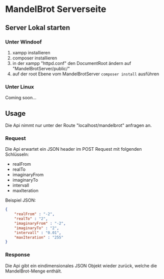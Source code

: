 # MandelBrot Serverseite
## Server Lokal starten
### Unter Windoof
1. xampp installieren
2. composer installieren
3. in der xampp "httpd.conf" den DocumentRoot ändern auf "MandelBrotServer/public/"
4. auf der root Ebene vom MandelBrotServer ```composer install``` ausführen
### Unter Linux
Coming soon...
## Usage
Die Api nimmt nur unter der Route "localhost/mandelbrot" anfragen an.

### Request
Die Api erwartet ein JSON header im POST Request mit folgenden Schlüsseln:
* realFrom
* realTo
* imaginaryFrom
* imaginaryTo
* intervall
* maxIteration

Beispiel JSON: 
```json
{
    "realFrom" : "-2",
    "realTo" : "2",
    "imaginaryFrom" : "-2",
    "imaginaryTo" : "2",
    "intervall" : "0.01",
    "maxIteration" : "255"
}
```

### Response
Die Api gibt ein eindimensionales JSON Objekt wieder zurück, welche die MandelBrot-Menge enthält.

